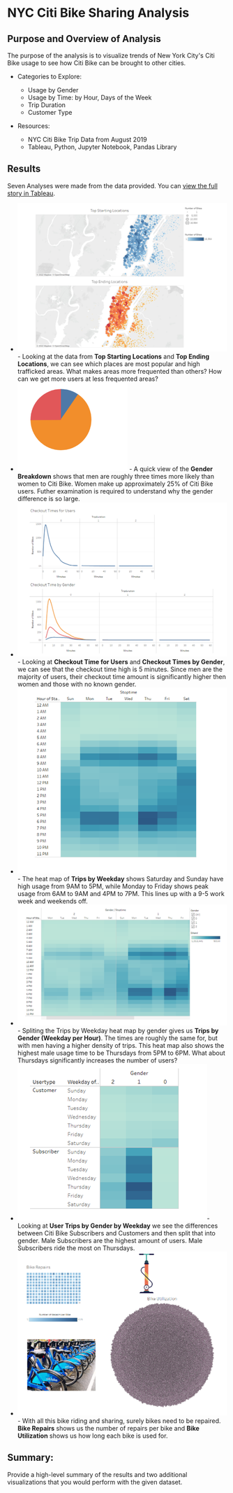 # NYC Citi Bike Sharing Analysis
## Purpose and Overview of Analysis

The purpose of the analysis is to visualize trends of New York City's Citi Bike usage to see how Citi Bike can be brought to other cities. 

- Categories to Explore:
  - Usage by Gender
  - Usage by Time: by Hour, Days of the Week
  - Trip Duration 
  - Customer Type 

- Resources:
  - NYC Citi Bike Trip Data from August 2019
  - Tableau, Python, Jupyter Notebook, Pandas Library
## Results
Seven Analyses were made from the data provided. You can [view the full story in Tableau](https://public.tableau.com/views/NYCCitiBikeVisualization_16490350717130/NYCCitiBikeVisualization?:language=en-US&publish=yes&:display_count=n&:origin=viz_share_link).
  - ![Analysis 1](img1.png) - Looking at the data from **Top Starting Locations** and **Top Ending Locations**, we can see which places are most popular and high trafficked areas. What makes areas more frequented than others? How can we get more users at less frequented areas?
  - ![Analysis 2](img2.png) - A quick view of the **Gender Breakdown** shows that men are roughly three times more likely than women to Citi Bike. Women make up approximately 25% of Citi Bike users. Futher examination is required to understand why the gender difference is so large.
  - ![Analysis 3](img3.png) - Looking at **Checkout Time for Users** and **Checkout Times by Gender**, we can see that the checkout time high is 5 minutes. Since men are the majority of users, their checkout time amount is significantly higher then women and those with no known gender. 
  - ![Analysis 4](img4.png) - The heat map of **Trips by Weekday** shows Saturday and Sunday have high usage from 9AM to 5PM, while Monday to Friday shows peak usage from 6AM to 9AM and 4PM to 7PM. This lines up with a 9-5 work week and weekends off. 
  - ![Analysis 5](img5.png) - Spliting the Trips by Weekday heat map by gender gives us **Trips by Gender (Weekday per Hour)**. The times are roughly the same for, but with men having a higher density of trips. This heat map also shows the highest male usage time to be Thursdays from 5PM to 6PM. What about Thursdays significantly increases the number of users?
  - ![Analysis 6](img6.png)- Looking at **User Trips by Gender by Weekday** we see the differences between Citi Bike Subscribers and Customers and then split that into gender. Male Subscribers are the highest amount of users. Male Subscribers ride the most on Thursdays. 
  - ![Analysis 7](img7.png) - With all this bike riding and sharing, surely bikes need to be repaired. **Bike Repairs** shows us the number of repairs per bike and **Bike Utilization** shows us how long each bike is used for. 

## Summary: 
Provide a high-level summary of the results and two additional visualizations that you would perform with the given dataset.
